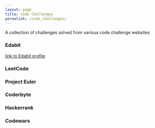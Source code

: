 ```yaml
---
layout: page
title: Code Challenges
permalink: /code_challenges/
---
```

A collection of challenges solved from various code challenge websites

### Edabit
[link to Edabit profile](https://edabit.com/user/4tm7wLghfrCcZTiAC)

### LeetCode

### Project Euler

### Coderbyte

### Hackerrank

### Codewars